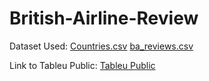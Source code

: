 # British-Airline-Review

Dataset Used:
[Countries.csv](https://github.com/user-attachments/files/18565271/Countries.csv)
[ba_reviews.csv](https://github.com/user-attachments/files/18565270/ba_reviews.csv)

Link to Tableu Public:
[Tableu Public](https://public.tableau.com/views/BritishAirlineReviews_17380164687730/Dashboard1?:language=en-US&:sid=&:redirect=auth&:display_count=n&:origin=viz_share_link)
